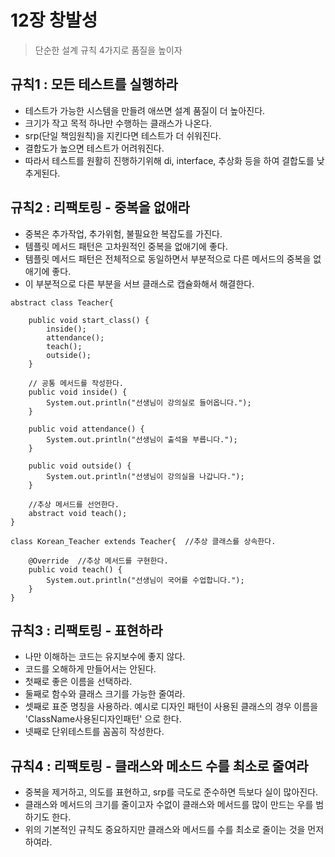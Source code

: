 # 12장 창발성
> 단순한 설계 규칙 4가지로 품질을 높이자

## 규칙1 : 모든 테스트를 실행하라
* 테스트가 가능한 시스템을 만들려 애쓰면 설계 품질이 더 높아진다.
* 크기가 작고 목적 하나만 수행하는 클래스가 나온다.
* srp(단일 책임원칙)을 지킨다면 테스트가 더 쉬워진다.
* 결합도가 높으면 테스트가 어려워진다.
* 따라서 테스트를 원활히 진행하기위해 di, interface, 추상화 등을 하여 결합도를 낮추게된다.

## 규칙2 : 리팩토링 - 중복을 없애라
* 중복은 추가작업, 추가위험, 불필요한 복잡도를 가진다.
* 템플릿 메서드 패턴은 고차원적인 중복을 없애기에 좋다.
* 템플릿 메서드 패턴은 전체적으로 동일하면서 부분적으로 다른 메서드의 중복을 없애기에 좋다.
* 이 부분적으로 다른 부분을 서브 클래스로 캡슐화해서 해결한다.
```
abstract class Teacher{
	
    public void start_class() {
        inside();
        attendance();
        teach();
        outside();
    }
	
    // 공통 메서드를 작성한다.
    public void inside() {
        System.out.println("선생님이 강의실로 들어옵니다.");
    }
    
    public void attendance() {
        System.out.println("선생님이 출석을 부릅니다.");
    }
    
    public void outside() {
        System.out.println("선생님이 강의실을 나갑니다.");
    }
    
    //추상 메서드를 선언한다.
    abstract void teach();
}
 
class Korean_Teacher extends Teacher{  //추상 클래스를 상속한다.
    
    @Override  //추상 메서드를 구현한다.
    public void teach() {
        System.out.println("선생님이 국어를 수업합니다.");
    }
}
```

## 규칙3 : 리팩토링 - 표현하라
* 나만 이해하는 코드는 유지보수에 좋지 않다.
* 코드를 오해하게 만들어서는 안된다.
* 첫째로 좋은 이름을 선택하라.
* 둘째로 함수와 클래스 크기를 가능한 줄여라.
* 셋째로 표준 명칭을 사용하라. 예시로 디자인 패턴이 사용된 클래스의 경우 이름을 'ClassName사용된디자인패턴' 으로 한다.
* 넷째로 단위테스트를 꼼꼼히 작성한다.

## 규칙4 : 리팩토링 - 클래스와 메소드 수를 최소로 줄여라
* 중복을 제거하고, 의도를 표현하고, srp를 극도로 준수하면 득보다 실이 많아진다.
* 클래스와 메서드의 크기를 줄이고자 수없이 클래스와 메서드를 많이 만드는 우를 범하기도 한다.
* 위의 기본적인 규칙도 중요하지만 클래스와 메서드를 수를 최소로 줄이는 것을 먼저 하여라.

